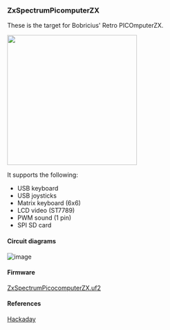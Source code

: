 ### ZxSpectrumPicomputerZX
These is the target for Bobricius' Retro PICOmputerZX.

<img src="picomputerzx.png" height="300"/>

It supports the following:
* USB keyboard
* USB joysticks
* Matrix keyboard (6x6)
* LCD video (ST7789)
* PWM sound (1 pin)
* SPI SD card

#### Circuit diagrams

![image](ZxSpectrumPicomputerMax.png)

#### Firmware

[ZxSpectrumPicocomputerZX.uf2](/uf2/ZxSpectrumPicocomputerZX.uf2)

#### References

[Hackaday](https://hackaday.io/project/183398-retrovga-raspbery-pico-multi-retro-computer)